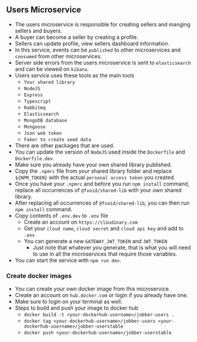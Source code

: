 ## Users Microservice

- The users microservice is responsible for creating sellers and manging sellers and buyers.
- A buyer can become a seller by creating a profile.
- Sellers can update profile, view sellers dashboard information.
- In this service, events can be `published` to other microservices and `consumed` from other microservices.
- Server side errors from the users microservice is sent to `elasticsearch` and can be viewed on `kibana`.
- Users service uses these tools as the main tools
  - `Your shared library`
  - `NodeJS`
  - `Express`
  - `Typescript`
  - `Rabbitmq`
  - `Elasticsearch`
  - `MongoDB database`
  - `Mongoose`
  - `Json web token`
  - `Faker to create seed data`
- There are other packages that are used.
- You can update the version of `NodeJS` used inside the `Dockerfile` and `Dockerfile.dev`.
- Make sure you already have your own shared library published.
- Copy the `.npmrc` file from your shared library folder and replace `${NPM_TOKEN}` with the actual `personal access token` you created.
- Once you have your `.npmrc` and before you run `npm install` command, replace all occurrences of `@fvoid/shared-lib` with your own shared library.
- After replacing all occurrences of `@fvoid/shared-lib`, you can then run `npm install` command.
- Copy contents of `.env.dev` to `.env` file
  - Create an account on `https://cloudinary.com`
  - Get your `cloud name`, `cloud secret` and `cloud api key` and add to `.env`
  - You can generate a new `GATEWAY_JWT_TOKEN` and `JWT_TOKEN`
    - Just note that whatever you generate, that is what you will need to use in all the microservices that require those variables.
- You can start the service with `npm run dev`.

### Create docker images

- You can create your own docker image from this microservice.
- Create an account on `hub.docker.com` or login if you already have one.
- Make sure to login on your terminal as well.
- Steps to build and push your image to docker hub
  - `docker build -t <your-dockerhub-username>/jobber-users .`
  - `docker tag <your-dockerhub-username>/jobber-users <your-dockerhub-username>/jobber-userstable`
  - `docker push <your-dockerhub-username>/jobber-userstable`
